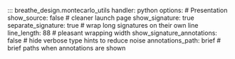 <!-- prettier-ignore-start -->
::: breathe_design.montecarlo_utils
    handler: python
    options:
      # Presentation
      show_source: false                 # cleaner launch page
      show_signature: true
      separate_signature: true           # wrap long signatures on their own line
      line_length: 88                    # pleasant wrapping width
      show_signature_annotations: false  # hide verbose type hints to reduce noise
      annotations_path: brief            # brief paths when annotations are shown
<!-- prettier-ignore-end -->
